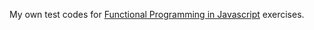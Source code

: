 My own test codes for [Functional Programming in Javascript](http://reactivex.io/learnrx/) exercises.
